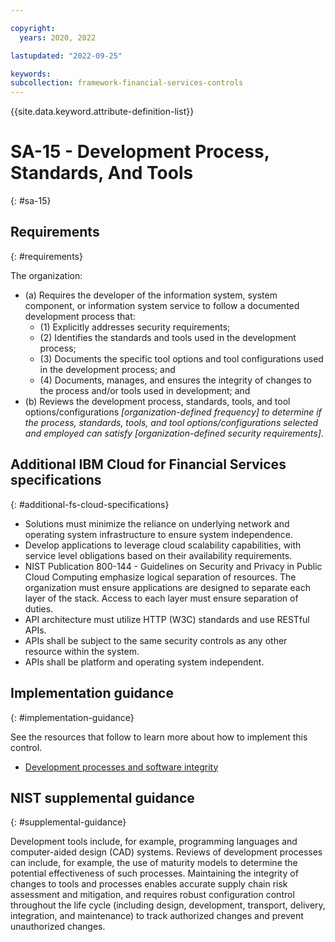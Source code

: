 ```yaml
---

copyright:
  years: 2020, 2022

lastupdated: "2022-09-25"

keywords: 
subcollection: framework-financial-services-controls
---
```


{{site.data.keyword.attribute-definition-list}}

         
# SA-15 - Development Process, Standards, And Tools
{: #sa-15}

## Requirements
{: #requirements}

The organization:

- (a) Requires the developer of the information system, system component, or information system service to follow a documented development process that:
    - (1) Explicitly addresses security requirements;
    - (2) Identifies the standards and tools used in the development process;
    - (3) Documents the specific tool options and tool configurations used in the development process; and
    - (4) Documents, manages, and ensures the integrity of changes to the process and/or tools used in development; and
- (b) Reviews the development process, standards, tools, and tool options/configurations _[organization-defined frequency] to determine if the process, standards, tools, and tool options/configurations selected and employed can satisfy [organization-defined security requirements]_.

## Additional IBM Cloud for Financial Services specifications
{: #additional-fs-cloud-specifications}

- Solutions must minimize the reliance on underlying network and operating system infrastructure to ensure system independence.
- Develop applications to leverage cloud scalability capabilities, with service level obligations based on their availability requirements.
- NIST Publication 800-144 - Guidelines on Security and Privacy in Public Cloud Computing emphasize logical separation of resources.  The organization must ensure applications are designed to separate each layer of the stack.  Access to each layer must ensure separation of duties.
- API architecture must utilize HTTP (W3C) standards and use RESTful APIs. 
- APIs shall be subject to the same security controls as any other resource within the system.
- APIs shall be platform and operating system independent.

## Implementation guidance
{: #implementation-guidance}

See the resources that follow to learn more about how to implement this control.

- [Development processes and software integrity](/docs/framework-financial-services?topic=framework-financial-services-shared-development-processes)

## NIST supplemental guidance
{: #supplemental-guidance}

Development tools include, for example, programming languages and computer-aided design (CAD) systems. Reviews of development processes can include, for example, the use of maturity models to determine the potential effectiveness of such processes. Maintaining the integrity of changes to tools and processes enables accurate supply chain risk assessment and mitigation, and requires robust configuration control throughout the life cycle (including design, development, transport, delivery, integration, and maintenance) to track authorized changes and prevent unauthorized changes.



